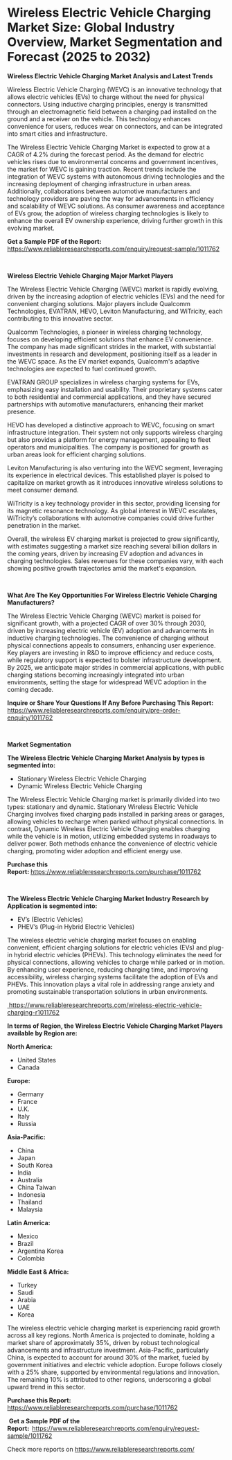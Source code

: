 <p><h1>Wireless Electric Vehicle Charging Market Size: Global Industry Overview, Market Segmentation and Forecast (2025 to 2032)</h1></p><p><strong>Wireless Electric Vehicle Charging Market Analysis and Latest Trends</strong></p>
<p><p>Wireless Electric Vehicle Charging (WEVC) is an innovative technology that allows electric vehicles (EVs) to charge without the need for physical connectors. Using inductive charging principles, energy is transmitted through an electromagnetic field between a charging pad installed on the ground and a receiver on the vehicle. This technology enhances convenience for users, reduces wear on connectors, and can be integrated into smart cities and infrastructure.</p><p>The Wireless Electric Vehicle Charging Market is expected to grow at a CAGR of 4.2% during the forecast period. As the demand for electric vehicles rises due to environmental concerns and government incentives, the market for WEVC is gaining traction. Recent trends include the integration of WEVC systems with autonomous driving technologies and the increasing deployment of charging infrastructure in urban areas. Additionally, collaborations between automotive manufacturers and technology providers are paving the way for advancements in efficiency and scalability of WEVC solutions. As consumer awareness and acceptance of EVs grow, the adoption of wireless charging technologies is likely to enhance the overall EV ownership experience, driving further growth in this evolving market.</p></p>
<p><strong>Get a Sample PDF of the Report:&nbsp;</strong> <a href="https://www.reliableresearchreports.com/enquiry/request-sample/1011762?utm_campaign=3008&utm_medium=2&utm_source=Github&utm_content=ia&utm_term=05032025&utm_id=wireless-electric-vehicle-charging">https://www.reliableresearchreports.com/enquiry/request-sample/1011762</a></p>
<p>&nbsp;</p>
<p><strong>Wireless Electric Vehicle Charging Major Market Players</strong></p>
<p><p>The Wireless Electric Vehicle Charging (WEVC) market is rapidly evolving, driven by the increasing adoption of electric vehicles (EVs) and the need for convenient charging solutions. Major players include Qualcomm Technologies, EVATRAN, HEVO, Leviton Manufacturing, and WiTricity, each contributing to this innovative sector.</p><p>Qualcomm Technologies, a pioneer in wireless charging technology, focuses on developing efficient solutions that enhance EV convenience. The company has made significant strides in the market, with substantial investments in research and development, positioning itself as a leader in the WEVC space. As the EV market expands, Qualcomm's adaptive technologies are expected to fuel continued growth.</p><p>EVATRAN GROUP specializes in wireless charging systems for EVs, emphasizing easy installation and usability. Their proprietary systems cater to both residential and commercial applications, and they have secured partnerships with automotive manufacturers, enhancing their market presence. </p><p>HEVO has developed a distinctive approach to WEVC, focusing on smart infrastructure integration. Their system not only supports wireless charging but also provides a platform for energy management, appealing to fleet operators and municipalities. The company is positioned for growth as urban areas look for efficient charging solutions.</p><p>Leviton Manufacturing is also venturing into the WEVC segment, leveraging its experience in electrical devices. This established player is poised to capitalize on market growth as it introduces innovative wireless solutions to meet consumer demand.</p><p>WiTricity is a key technology provider in this sector, providing licensing for its magnetic resonance technology. As global interest in WEVC escalates, WiTricity’s collaborations with automotive companies could drive further penetration in the market.</p><p>Overall, the wireless EV charging market is projected to grow significantly, with estimates suggesting a market size reaching several billion dollars in the coming years, driven by increasing EV adoption and advances in charging technologies. Sales revenues for these companies vary, with each showing positive growth trajectories amid the market's expansion.</p></p>
<p>&nbsp;</p>
<p><strong>What Are The Key Opportunities For Wireless Electric Vehicle Charging Manufacturers?</strong></p>
<p><p>The Wireless Electric Vehicle Charging (WEVC) market is poised for significant growth, with a projected CAGR of over 30% through 2030, driven by increasing electric vehicle (EV) adoption and advancements in inductive charging technologies. The convenience of charging without physical connections appeals to consumers, enhancing user experience. Key players are investing in R&D to improve efficiency and reduce costs, while regulatory support is expected to bolster infrastructure development. By 2025, we anticipate major strides in commercial applications, with public charging stations becoming increasingly integrated into urban environments, setting the stage for widespread WEVC adoption in the coming decade.</p></p>
<p><strong>Inquire or Share Your Questions If Any Before Purchasing This Report:</strong> <a href="https://www.reliableresearchreports.com/enquiry/pre-order-enquiry/1011762?utm_campaign=3008&utm_medium=2&utm_source=Github&utm_content=ia&utm_term=05032025&utm_id=wireless-electric-vehicle-charging">https://www.reliableresearchreports.com/enquiry/pre-order-enquiry/1011762</a></p>
<p>&nbsp;</p>
<p><strong>Market Segmentation</strong></p>
<p><strong>The Wireless Electric Vehicle Charging Market Analysis by types is segmented into:</strong></p>
<p><ul><li>Stationary Wireless Electric Vehicle Charging</li><li>Dynamic Wireless Electric Vehicle Charging</li></ul></p>
<p><p>The Wireless Electric Vehicle Charging market is primarily divided into two types: stationary and dynamic. Stationary Wireless Electric Vehicle Charging involves fixed charging pads installed in parking areas or garages, allowing vehicles to recharge when parked without physical connections. In contrast, Dynamic Wireless Electric Vehicle Charging enables charging while the vehicle is in motion, utilizing embedded systems in roadways to deliver power. Both methods enhance the convenience of electric vehicle charging, promoting wider adoption and efficient energy use.</p></p>
<p><strong>Purchase this Report:&nbsp;</strong><a href="https://www.reliableresearchreports.com/purchase/1011762?utm_campaign=3008&utm_medium=2&utm_source=Github&utm_content=ia&utm_term=05032025&utm_id=wireless-electric-vehicle-charging">https://www.reliableresearchreports.com/purchase/1011762</a></p>
<p>&nbsp;</p>
<p><strong>The Wireless Electric Vehicle Charging Market Industry Research by Application is segmented into:</strong></p>
<p><ul><li>EV’s (Electric Vehicles)</li><li>PHEV’s (Plug-in Hybrid Electric Vehicles)</li></ul></p>
<p><p>The wireless electric vehicle charging market focuses on enabling convenient, efficient charging solutions for electric vehicles (EVs) and plug-in hybrid electric vehicles (PHEVs). This technology eliminates the need for physical connections, allowing vehicles to charge while parked or in motion. By enhancing user experience, reducing charging time, and improving accessibility, wireless charging systems facilitate the adoption of EVs and PHEVs. This innovation plays a vital role in addressing range anxiety and promoting sustainable transportation solutions in urban environments.</p></p>
<p><a href="https://www.reliableresearchreports.com/wireless-electric-vehicle-charging-r1011762?utm_campaign=3008&utm_medium=2&utm_source=Github&utm_content=ia&utm_term=05032025&utm_id=wireless-electric-vehicle-charging">&nbsp;https://www.reliableresearchreports.com/wireless-electric-vehicle-charging-r1011762</a></p>
<p><strong>In terms of Region, the Wireless Electric Vehicle Charging Market Players available by Region are:</strong></p>
<p>
    <p> <strong> North America: </strong>
        <ul>
            <li>United States</li>
            <li>Canada</li>
        </ul>
        </p> 
    <p> <strong> Europe: </strong>
        <ul>
            <li>Germany</li>
            <li>France</li>
            <li>U.K.</li>
            <li>Italy</li>
            <li>Russia</li>
        </ul>
        </p> 
    <p> <strong> Asia-Pacific: </strong>
        <ul>
            <li>China</li>
            <li>Japan</li>
            <li>South Korea</li>
            <li>India</li>
            <li>Australia</li>
            <li>China Taiwan</li>
            <li>Indonesia</li>
            <li>Thailand</li>
            <li>Malaysia</li>
        </ul>
        </p> 
    <p> <strong> Latin America: </strong>
        <ul>
            <li>Mexico</li>
            <li>Brazil</li>
            <li>Argentina Korea</li>
            <li>Colombia</li>
        </ul>
        </p> 
    <p> <strong> Middle East & Africa: </strong>
        <ul>
            <li>Turkey</li>
            <li>Saudi</li>
            <li>Arabia</li>
            <li>UAE</li>
            <li>Korea</li>
        </ul>
    </p>
    </p>
<p><p>The wireless electric vehicle charging market is experiencing rapid growth across all key regions. North America is projected to dominate, holding a market share of approximately 35%, driven by robust technological advancements and infrastructure investment. Asia-Pacific, particularly China, is expected to account for around 30% of the market, fueled by government initiatives and electric vehicle adoption. Europe follows closely with a 25% share, supported by environmental regulations and innovation. The remaining 10% is attributed to other regions, underscoring a global upward trend in this sector.</p></p>
<p><strong>Purchase this Report: </strong><a href="https://www.reliableresearchreports.com/purchase/1011762?utm_campaign=3008&utm_medium=2&utm_source=Github&utm_content=ia&utm_term=05032025&utm_id=wireless-electric-vehicle-charging">https://www.reliableresearchreports.com/purchase/1011762</a></p>
<p>&nbsp;<strong>Get a Sample PDF of the Report:&nbsp;&nbsp;</strong><a href="https://www.reliableresearchreports.com/enquiry/request-sample/1011762?utm_campaign=3008&utm_medium=2&utm_source=Github&utm_content=ia&utm_term=05032025&utm_id=wireless-electric-vehicle-charging">https://www.reliableresearchreports.com/enquiry/request-sample/1011762</a></p>
<p><strong></strong></p>
<p>Check more reports on <a href="https://www.reliableresearchreports.com/?utm_campaign=3008&utm_medium=2&utm_source=Github&utm_content=ia&utm_term=05032025&utm_id=wireless-electric-vehicle-charging">https://www.reliableresearchreports.com/</a></p>